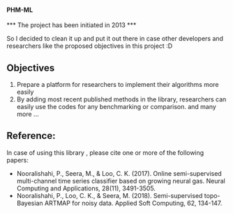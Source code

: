 
#### PHM-ML

*** The project has been initiated in 2013 *** 

So I decided to clean it up and put it out there in case other developers and researchers like the proposed objectives in this project :D

## Objectives
1. Prepare a platform for researchers to implement their algorithms more easily
2. By adding most recent published methods in the library, researchers can easily use the codes for any benchmarking or comparison.
and many more ...

## Reference:
In case of using this library , please cite one or more of the following papers:

* Nooralishahi, P., Seera, M., & Loo, C. K. (2017). Online semi-supervised multi-channel time series classifier based on growing neural gas. Neural Computing and Applications, 28(11), 3491-3505.
* Nooralishahi, P., Loo, C. K., & Seera, M. (2018). Semi-supervised topo-Bayesian ARTMAP for noisy data. Applied Soft Computing, 62, 134-147.